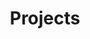 ---
layout: category-index
title: Projects
category: project
excerpt: "Projects"
tags: [projects]
image:
  feature: blur-wallpaper.jpg
---